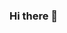 ### Hi there 👋

<!--
**zeynepylmaz/zeynepylmaz** is a ✨ _special_ ✨ repository because its `README.md` (this file) appears on your GitHub profile.

<img align="right" alt="GIF" src="https://github.com/abhisheknaiidu/abhisheknaiidu/blob/master/code.gif?raw=true" width="500" height="320" />

Here are some ideas to get you started:

- 🔭 I’m currently working on something cool 😉
- 🌱 I’m currently learning everything 🤣
- 👯 I’m looking to collaborate with other data analyst and data scientists 
- 🤔 I’m looking for help with data analysis and data science
- 🥅 2021 Goals: Being a good data analyst 🌎 and learning artificial intelligence 🤖
- ⚡ Fun fact: I like to swim , go camping, participate in music festivals and explore digital exhibitions.

<img align="right" alt="GIF" src="https://github.com/abhisheknaiidu/abhisheknaiidu/blob/master/code.gif?raw=true" width="500" height="320" />


## ⏲ What we are doing now:
I am a data analysis student at Up School.  📃
I am working for the Capstone project. 💻
